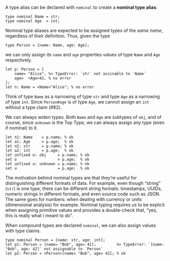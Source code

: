 A type alias can be declared with `nominal` to create a **nominal type alias**:
```cp
type nominal Name = str;
type nominal Age  = int;
```
Nominal type aliases are expected to be assigned types of the *same name*, regardless of their definition. Thus, given the type
```cp
type Person = [name: Name, age: Age];
```
we can only assign its `name` and `age` properties values of type `Name` and `Age` respectively.
```cp
let p: Person = [
	name= "Alice", %> TypeError: `str` not assinable to `Name`
	age=  <Age>42, % no error
];
let n: Name = <Name>"Alice"; % no error
```
Think of type `Name` as a narrowing of type `str` and type `Age` as a narrowing of type `int`. Since `Person#age` is of type `Age`, we cannot assign an `int` without a type claim (#82).

We can always widen types. Both `Name` and `Age` are subtypes of `obj`, and of course, since `unknown` is the Top Type, we can always assign any type (even if nominal) to it.
```cp
let n1: Name    = p.name; % ok
let a1: Age     = p.age;  % ok
let n2: str     = p.name; % ok
let a2: int     = p.age;  % ok
let unfixed o: obj     = p.name; % ok
set o                  = p.age;  % ok
let unfixed u: unknown = p.name; % ok
set u                  = p.age;  % ok
```

The motivation behind nominal types are that they’re useful for distinguishing different formats of data. For example, even though “string” (`str`) is one type, there can be different string formats: timestamps, UUIDs, numeric strings in different formats, and even source code such as JSON. The same goes for numbers: when dealing with currency or units (dimensional analysis) for example. Nominal typing requires us to be explicit when assigning primitive values and provides a double-check that, “yes, this is really what I meant to do”.

When compound types are declared `nominal`, we can also assign values with type claims.
```cp
type nominal Person = [name: str, age: int];
let p1: Person = [name= "Bob", age= 42];         %> TypeError: `[name: "Bob", age: 42]` not assignable to `Person`
let p2: Person = <Person>[name= "Bob", age= 42]; % ok
```
